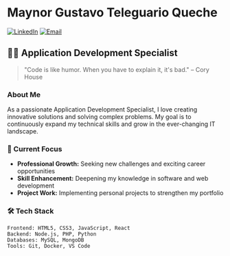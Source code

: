# Maynor Gustavo Teleguario Queche

[![LinkedIn](https://img.shields.io/badge/LinkedIn-Connect-blue)](https://www.linkedin.com/in/your-linkedin-username/)
[![Email](https://img.shields.io/badge/Email-Contact-red)](mailto:Maynor_Teleguario@hotmail.com)

## 👨‍💻 Application Development Specialist

> "Code is like humor. When you have to explain it, it's bad." – Cory House

### About Me

As a passionate Application Development Specialist, I love creating innovative solutions and solving complex problems. My goal is to continuously expand my technical skills and grow in the ever-changing IT landscape.

### 🔭 Current Focus

- **Professional Growth:** Seeking new challenges and exciting career opportunities
- **Skill Enhancement:** Deepening my knowledge in software and web development
- **Project Work:** Implementing personal projects to strengthen my portfolio

### 🛠️ Tech Stack

```text
Frontend: HTML5, CSS3, JavaScript, React
Backend: Node.js, PHP, Python
Databases: MySQL, MongoDB
Tools: Git, Docker, VS Code

